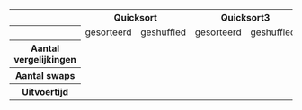 <table class="table table-bordered">
  <tr>
    <th></th>
    <th colspan="2">Quicksort</th>
    <th colspan="2">Quicksort3</th>
    <th colspan="2">Mergesort</th>
    <th colspan="2">Bubblesort</th>
  </tr>
  <tr>
    <th></th>
    <td>gesorteerd</td>
    <td>geshuffled</td>
    <td>gesorteerd</td>
    <td>geshuffled</td>
    <td>gesorteerd</td>
    <td>geshuffled</td>
    <td>gesorteerd</td>
    <td>geshuffled</td>
  </tr>
  <tr>
    <th>Aantal vergelijkingen</th>
    <td><!-- Vergelijkingen Quicksort gesorteerd --></td>
    <td></td>
    <td></td>
    <td></td>
    <td></td>
    <td></td>
    <td></td>
    <td></td>
  </tr>
  <tr>
    <th>Aantal swaps</th>
    <td></td>
    <td></td>
    <td></td>
    <td></td>
    <td></td>
    <td></td>
    <td></td>
    <td></td>
  </tr>
  <tr>
    <th>Uitvoertijd</th>
    <td></td>
    <td></td>
    <td></td>
    <td></td>
    <td></td>
    <td></td>
    <td></td>
    <td></td>
  </tr>
</table>